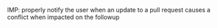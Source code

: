 IMP: properly notify the user when an update to a pull request causes a conflict when impacted on the followup

